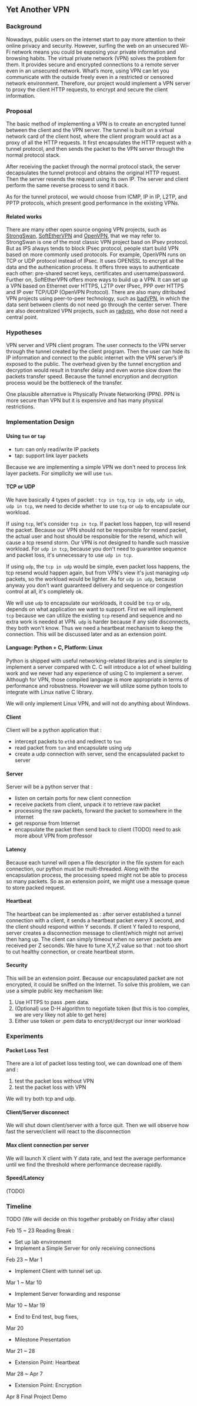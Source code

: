 ## Yet Another VPN

### Background
Nowadays, public users on the internet start to pay more attention to their online privacy and security. 
However, surfing the web on an unsecured Wi-Fi network means you could be exposing your private information 
and browsing habits. The virtual private network (VPN) solves the problem for them. It provides secure and 
encrypted connections to a remote server even in an unsecured network. What’s more, using VPN can let you 
communicate with the outside freely even in a restricted or censored network environment. Therefore, our 
project would implement a VPN server to proxy the client HTTP requests, to encrypt and secure the client 
information. 

### Proposal
The basic method of implementing a VPN is to create an encrypted tunnel between the client and the VPN 
server. The tunnel is built on a virtual network card of the client host, where the client program would 
act as a proxy of all the HTTP requests. It first encapsulates the HTTP request with a tunnel protocol, 
and then sends the packet to the VPN server through the normal protocol stack. 

After receiving the packet through the normal protocol stack, the server decapsulates the tunnel protocol 
and obtains the original HTTP request. Then the server resends the request using its own IP. The server and 
client perform the same reverse process to send it back. 

As for the tunnel protocol, we would choose from ICMP, IP in IP, L2TP, and PPTP protocols, which present 
good performance in the existing VPNs. 

#### Related works

There are many other open source ongoing VPN projects, such as [StrongSwan](https://github.com/strongswan/strongswan), [SoftEtherVPN](https://github.com/SoftEtherVPN/SoftEtherVPN) and [OpenVPN](https://github.com/OpenVPN/openvpn), that we may refer to. 
StrongSwan is one of the most classic VPN project basd on IPsev protocol. 
But as IPS always tends to block IPsec protocol, people start build VPN based on more commonly used protocols. 
For example, OpenVPN runs on TCP or UDP protocol instead of IPsec. 
It uses OPENSSL to encrypt all the data and the authenication process. 
It offers three ways to authenticate each other: pre-shared secret keys, certificates and username/password.
Further on, SoftEtherVPN offers more ways to build up a VPN. 
It can set up a VPN based on Ethernet over HTTPS, L2TP over IPsec, PPP over HTTPS and IP over TCP/UDP (OpenVPN Protocol).
There are also many ditributed VPN projects using peer-to-peer technology, such as [badVPN](https://github.com/shadowsocks/badvpn), in which the data sent between clients do not need go through the center server. 
There are also decentralized VPN projects, such as [radvpn](https://github.com/mehrdadrad/radvpn), who dose not need a central point.


### Hypotheses
VPN server and VPN client program. The user connects to the VPN server through the tunnel created by the 
client program. Then the user can hide its IP information and connect to the public internet with the VPN 
server’s IP exposed to the public. The overhead given by the tunnel encryption and decryption would result 
in transfer delay and even worse slow down the packets transfer speed. Because the tunnel encryption and 
decryption process would be the bottleneck of the transfer. 

One plausible alternative is Physically Private Networking (PPN). PPN is more secure than VPN but it is 
expensive and has many physical restrictions.

### Implementation Design

#### Using `tun` or `tap`
- tun: can only read/write IP packets
- tap: support link layer packets

Because we are implementing a simple VPN we don't need to process link layer packets. For simplicity we will 
use `tun`.
#### TCP or UDP
We have basically 4 types of packet : `tcp in tcp`, `tcp in udp`, `udp in udp`, `udp in tcp`, we need to decide
whether to use `tcp` or `udp` to encapsulate our workload.

If using `tcp`, let's consider `tcp in tcp`. If packet loss happen, tcp will resend the packet. Because our VPN should
not be responsible for resend packet, the actual user and host should be responsible for the resend, which will cause 
a tcp resend storm. Our VPN is not designed to handle such massive workload. For `udp in tcp`, because you don't need
to guarantee sequence and packet loss, it's unnecessary to use `udp in tcp`.

If using `udp`, the `tcp in udp` would be simple, even packet loss happens, the tcp resend would happen again, but from
VPN's view it's just managing `udp` packets, so the workload would be lighter. As for `udp in udp`, because anyway you
don't want guaranteed delivery and sequence or congestion control at all, it's completely ok.

We will use `udp` to encapsulate our workloads, it could be `tcp` or  `udp`, depends on what application we want to 
support. First we will implement `tcp` because we can utilize the existing `tcp` resend and sequence and no extra work
is needed at VPN. `udp` is harder because if any side disconnects, they both won't know. Thus we need a heartbeat 
mechanism to keep the connection. This will be discussed later and as an extension point.


#### Language: Python + C, Platform: Linux

Python is shipped with useful networking-related libraries and is simpler to implement a server compared with C. C 
will introduce a lot of wheel building work and we never had any experience of using C to implement a server. Although 
for VPN, those compiled language is more appropriate in terms of performance and robustness. However we will utilize 
some python tools to integrate with Linux native C library. 

We will only implement Linux VPN, and will not do anything about Windows.



#### Client
Client will be a python application that :
- intercept packets to `eth0` and redirect to `tun`
- read packet from `tun` and encapsulate using `udp`
- create a udp connection with server, send the encapsulated packet to server

#### Server
Server will be a python server that :
- listen on certain ports for new client connection
- receive packets from client, unpack it to retrieve raw packet
- processing the raw packets, forward the packet to somewhere in the internet
- get response from Internet
- encapsulate the packet then send back to client
(TODO) need to ask more about VPN from professor

#### Latency
Because each tunnel will open a file descriptor in the file system for each connection, our python must be multi-threaded.
Along with the encapsulation process, the processing speed might not be able to process so many packets. So as an extension
point, we might use a message queue to store packed request.

#### Heartbeat 
The heartbeat can be implemented as : after server established a tunnel connection with a client, it sends a heartbeat packet
every X second, and the client should respond within Y seconds. If client Y failed to respond, server creates a disconnection 
message to client(which might not arrive) then hang up. The client can simply timeout when no server packets are received
per Z seconds. We have to tune X,Y,Z value so that : not too short to cut healthy connection, or create heartbeat storm.
 
#### Security
This will be an extension point. Because our encapsulated packet are not encrypted, it could be sniffed on the Internet.
To solve this problem, we can use a simple public key mechanism like:
1. Use HTTPS to pass .pem data. 
2. (Optional) use D-H algorithm to negotiate token (but this is too complex, we are very likey not able to get here)
3. Either use token or .pem data to encrypt/decrypt our inner workload




### Experiments

#### Packet Loss Test
There are a lot of packet loss testing tool, we can download one of them and :
1. test the packet loss without VPN
2. test the packet loss with VPN

We will try both tcp and udp.
#### Client/Server disconnect
We will shut down client/server with a force quit. Then we will observe
how fast the server/client will react to the disconnection


#### Max client connection per server
We will launch X client with Y data rate, and test the average performance until
we find the threshold where performance decrease rapidly.

#### Speed/Latency
(TODO)


### Timeline
TODO (We will decide on this together probably on Friday after class)

Feb 15 ~ 23 Reading Break : 
- Set up lab environment
- Implement a Simple Server for only receiving connections

Feb 23 ~ Mar 1
- Implement Client with tunnel set up.

Mar 1 ~ Mar 10
- Implement Server forwarding and response 

Mar 10 ~ Mar 19
- End to End test, bug fixes, 

Mar 20
- Milestone Presentation

Mar 21 ~ 28
- Extension Point: Heartbeat 

Mar 28 ~ Apr 7
- Extension Point: Encryption

Apr 8
Final Project Demo

